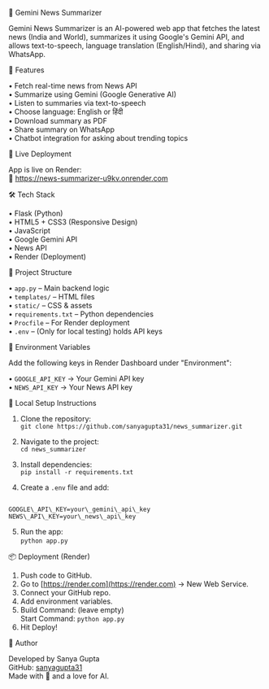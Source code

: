 

📰 Gemini News Summarizer

Gemini News Summarizer is an AI-powered web app that fetches the latest news (India and World), summarizes it using Google's Gemini API, and allows text-to-speech, language translation (English/Hindi), and sharing via WhatsApp.

🧠 Features

• Fetch real-time news from News API  
• Summarize using Gemini (Google Generative AI)  
• Listen to summaries via text-to-speech  
• Choose language: English or हिंदी  
• Download summary as PDF  
• Share summary on WhatsApp  
• Chatbot integration for asking about trending topics

🚀 Live Deployment

App is live on Render:  
🔗 https://news-summarizer-u9kv.onrender.com

🛠️ Tech Stack

• Flask (Python)  
• HTML5 + CSS3 (Responsive Design)  
• JavaScript  
• Google Gemini API  
• News API  
• Render (Deployment)

📁 Project Structure

• `app.py` – Main backend logic  
• `templates/` – HTML files  
• `static/` – CSS & assets  
• `requirements.txt` – Python dependencies  
• `Procfile` – For Render deployment  
• `.env` – (Only for local testing) holds API keys

🔐 Environment Variables

Add the following keys in Render Dashboard under "Environment":

• `GOOGLE_API_KEY` → Your Gemini API key  
• `NEWS_API_KEY` → Your News API key

🔧 Local Setup Instructions

1. Clone the repository:  
   `git clone https://github.com/sanyagupta31/news_summarizer.git`

2. Navigate to the project:  
   `cd news_summarizer`

3. Install dependencies:  
   `pip install -r requirements.txt`

4. Create a `.env` file and add:

```

GOOGLE\_API\_KEY=your\_gemini\_api\_key
NEWS\_API\_KEY=your\_news\_api\_key

```

5. Run the app:  
`python app.py`

📦 Deployment (Render)

1. Push code to GitHub.
2. Go to [https://render.com](https://render.com) → New Web Service.
3. Connect your GitHub repo.
4. Add environment variables.
5. Build Command: (leave empty)  
Start Command: `python app.py`  
6. Hit Deploy!

👤 Author

Developed by Sanya Gupta  
GitHub: [sanyagupta31](https://github.com/sanyagupta31)  
Made with 💙 and a love for AI.





